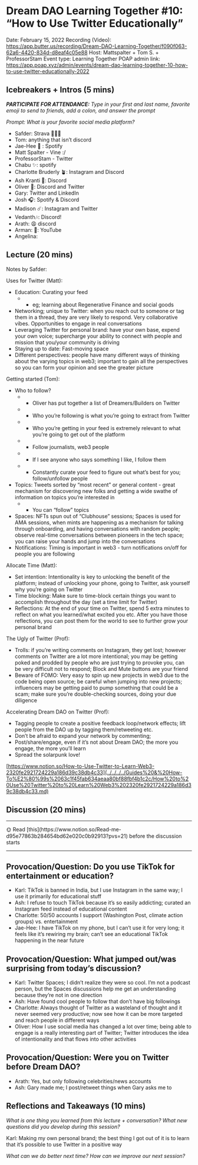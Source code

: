 # Dream DAO Learning Together #10: “How to Use Twitter Educationally”

Date: February 15, 2022
Recording (Video): https://app.butter.us/recording/Dream-DAO-Learning-Together/f090f063-62a6-4420-834d-d8eaf4c05e88
Host: Mattspalter + Tom S. + ProfessorStam
Event type: Learning Together
POAP admin link: https://app.poap.xyz/admin/events/dream-dao-learning-together-10-how-to-use-twitter-educationally-2022

## Icebreakers + Intros (5 mins)

***PARTICIPATE FOR ATTENDANCE:** Type in your first and last name, favorite emoji to send to friends, add a colon, and answer the prompt*

*Prompt: What is your favorite social media platform?*

- Safder: Strava 🏃🏽‍♂️
- Tom: anything that isn’t discord
- Jae-Hee 🦧 : Spotify
- Matt Spalter - Vine :/
- ProfessorStam - Twitter
- Chabu ✨: spotify
- Charlotte Bruderly 🪴: Instagram and Discord
- Ash Kranti 🌱: Discord
- Oliver **🌃**: Discord and Twitter
- Gary: Twitter and LinkedIn
- Josh 🎧: Spotify & Discord
- Madison ☄️: Instagram and Twitter
- Vedanth🎶: Discord!
- Arath: 😩 discord
- Arman: 💮: YouTube
- Angelina:

## Lecture (20 mins)

Notes by Safder: 

Uses for Twitter (Matt):

- Education: Curating your feed
    - - eg; learning about Regenerative Finance and social goods
- Networking; unique to Twitter: when you reach out to someone or tag them in a thread, they are very likely to respond. Very collaborative vibes. Opportunities to engage in real conversations
- Leveraging Twitter for personal brand: have your own base, expend your own voice; supercharge your ability to connect with people and mission that you/your community is driving
- Staying up to date: Fast-moving space
- Different perspectives: people have many different ways of thinking about the varying topics in web3; important to gain all the perspectives so you can form your opinion and see the greater picture

Getting started (Tom): 

- Who to follow?
    - - Oliver has put together a list of Dreamers/Builders on Twitter
    - - Who you’re following is what you’re going to extract from Twitter
    - - Who you’re getting in your feed is extremely relevant to what you’re going to get out of the platform
    - - Follow journalists, web3 people
    - - If I see anyone who says something I like, I follow them
    - - Constantly curate your feed to figure out what’s best for you; follow/unfollow people
- Topics: Tweets sorted by “most recent” or general content - great mechanism for discovering new folks and getting a wide swathe of information on topics you’re interested in
    - - You can “follow” topics
- Spaces: NFTs spun out of “Clubhouse” sessions; Spaces is used for AMA sessions, when mints are happening as a mechanism for talking through onboarding, and having conversations with random people; observe real-time conversations between pioneers in the tech space; you can raise your hands and jump into the conversations
- Notifications: Timing is important in web3 - turn notifications on/off for people you are following

Allocate Time (Matt): 

- Set intention: Intentionality is key to unlocking the benefit of the platform; instead of unlocking your phone, going to Twitter, ask yourself why you’re going on Twitter
- Time blocking: Make sure to time-block certain things you want to accomplish throughout the day (set a time limit for Twitter)
- Reflections: At the end of your time on Twitter, spend 5 extra minutes to reflect on what you learned/what excited you etc. After you have those reflections, you can post them for the world to see to further grow your personal brand

The Ugly of Twitter (Prof): 

- Trolls: if you’re writing comments on Instagram, they get lost; however comments on Twitter are a lot more intentional; you may be getting poked and prodded by people who are just trying to provoke you, can be very difficult not to respond; Block and Mute buttons are your friend
- Beware of FOMO: Very easy to spin up new projects in web3 due to the code being open source; be careful when jumping into new projects; influencers may be getting paid to pump something that could be a scam; make sure you’re double-checking sources, doing your due diligence

Accelerating Dream DAO on Twitter (Prof):

- Tagging people to create a positive feedback loop/network effects; lift people from the DAO up by tagging them/retweeting etc.
- Don’t be afraid to expand your network by commenting;
- Post/share/engage, even if it’s not about Dream DAO; the more you engage, the more you’ll learn
- Spread the solarpunk love!

[https://www.notion.so/How-to-Use-Twitter-to-Learn-Web3-2320fe2921724229a186d39c38db4c33](../../../../Guides%20&%20How-To%E2%80%99s%2063c1f45fab634aeaa80bf88fbf4b1c2c/How%20to%20Use%20Twitter%20to%20Learn%20Web3%202320fe2921724229a186d39c38db4c33.md) 

## Discussion (20 mins)

---

<aside>
🌞 Read [this](https://www.notion.so/Read-me-d95e77863b284654bd62e020c0b92913?pvs=21) before the discussion starts

</aside>

---

## Provocation/Question: Do you use TikTok for entertainment or education?

- Karl: TikTok is banned in India, but I use Instagram in the same way; I use it primarily for educational stuff
- Ash: I refuse to touch TikTok because it’s so easily addicting; curated an Instagram feed instead of educational content
- Charlotte: 50/50 accounts I support (Washington Post, climate action groups) vs. entertainment
- Jae-Hee: I have TikTok on my phone, but I can’t use it for very long; it feels like it’s rewiring my brain; can’t see an educational TikTok happening in the near future

## Provocation/Question: What jumped out/was surprising from today’s discussion?

- Karl: Twitter Spaces; I didn’t realize they were so cool. I’m not a podcast person, but the Spaces discussions help me get an understanding because they’re not in one direction
- Ash: Have found cool people to follow that don’t have big followings
- Charlotte: Always thought of Twitter as a wasteland of thought and it never seemed very productive; now see how it can be more targeted and reach people in different ways
- Oliver: How I use social media has changed a lot over time; being able to engage is a really interesting part of Twitter; Twitter introduces the idea of intentionality and that flows into other activities

## Provocation/Question: Were you on Twitter before Dream DAO?

- Arath: Yes, but only following celebrities/news accounts
- Ash: Gary made me; I post/retweet things when Gary asks me to

## Reflections and Takeaways (10 mins)

*What is one thing you learned from this lecture + conversation? What new questions did you develop during this session?*

Karl: Making my own personal brand; the best thing I got out of it is to learn that it’s possible to use Twitter in a positive way

*What can we do better next time? How can we improve our next session?*